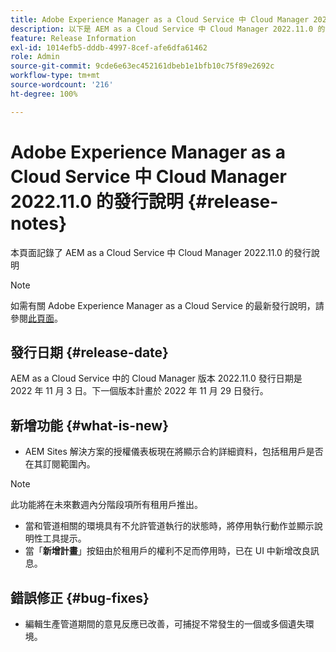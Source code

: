 ```yaml
---
title: Adobe Experience Manager as a Cloud Service 中 Cloud Manager 2022.11.0 的發行說明
description: 以下是 AEM as a Cloud Service 中 Cloud Manager 2022.11.0 的發行說明。
feature: Release Information
exl-id: 1014efb5-dddb-4997-8cef-afe6dfa61462
role: Admin
source-git-commit: 9cde6e63ec452161dbeb1e1bfb10c75f89e2692c
workflow-type: tm+mt
source-wordcount: '216'
ht-degree: 100%

---
```


# Adobe Experience Manager as a Cloud Service 中 Cloud Manager 2022.11.0 的發行說明 {#release-notes}

本頁面記錄了 AEM as a Cloud Service 中 Cloud Manager 2022.11.0 的發行說明

>[!NOTE]
>
>如需有關 Adobe Experience Manager as a Cloud Service 的最新發行說明，請參閱[此頁面](/help/release-notes/release-notes-cloud/release-notes-current.md)。

## 發行日期 {#release-date}

AEM as a Cloud Service 中的 Cloud Manager 版本 2022.11.0 發行日期是 2022 年 11 月 3 日。下一個版本計畫於 2022 年 11 月 29 日發行。

## 新增功能 {#what-is-new}

* AEM Sites 解決方案的授權儀表板現在將顯示合約詳細資料，包括租用戶是否在其訂閱範圍內。

>[!NOTE]
>
> 此功能將在未來數週內分階段項所有租用戶推出。

* 當和管道相關的環境具有不允許管道執行的狀態時，將停用執行動作並顯示說明性工具提示。
* 當「**新增計畫**」按鈕由於租用戶的權利不足而停用時，已在 UI 中新增改良訊息。

## 錯誤修正 {#bug-fixes}

* 編輯生產管道期間的意見反應已改善，可捕捉不常發生的一個或多個遺失環境。
